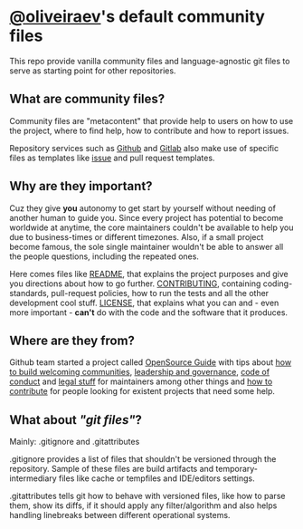 # [@oliveiraev](https://github.com/oliveiraev)'s default community files

This repo provide vanilla community files and language-agnostic git files to
serve as starting point for other repositories.

## What are community files?

Community files are "metacontent" that provide help to users on how to use the
project, where to find help, how to contribute and how to report issues.

Repository services such as [Github](https://github.com) and
[Gitlab](https://gitlab.com) also make use of specific files as templates like
[issue](https://help.github.com/en/articles/creating-issue-templates-for-your-repository)
and pull request templates.

## Why are they important?

Cuz they give **you** autonomy to get start by yourself without needing of
another human to guide you. Since every project has potential to become
worldwide at anytime, the core maintainers couldn't be available to help you
due to business-times or different timezones. Also, if a small project become
famous, the sole single maintainer wouldn't be able to answer all the people
questions, including the repeated ones.

Here comes files like [README](README.md), that explains the project purposes
and give you directions about how to go further.
[CONTRIBUTING](CONTRIBUTING.md), containing coding-standards, pull-request
policies, how to run the tests and all the other development cool stuff.
[LICENSE](LICENSE.md), that explains what you can and - even more important -
**can't** do with the code and the software that it produces.

## Where are they from?

Github team started a project called [OpenSource Guide](https://opensource.guide)
with tips about [how to build welcoming communities](https://opensource.guide/building-community/),
[leadership and governance](https://opensource.guide/leadership-and-governance/),
[code of conduct](https://opensource.guide/code-of-conduct/) and [legal stuff](https://opensource.guide/legal/)
for maintainers among other things and [how to contribute](https://opensource.guide/how-to-contribute/)
for people looking for existent projects that need some help.

## What about *"git files"*?

Mainly: .gitignore and .gitattributes

.gitignore provides a list of files that shouldn't be versioned through the
repository. Sample of these files are build artifacts and temporary-intermediary
files like cache or tempfiles and IDE/editors settings.

.gitattributes tells git how to behave with versioned files, like how to parse
them, show its diffs, if it should apply any filter/algorithm and also helps
handling linebreaks between different operational systems.

<!-- vim: set ai si sta et sw=4 sts=4 fenc=utf-8 nobomb eol ff=unix ft=markdown: -->
